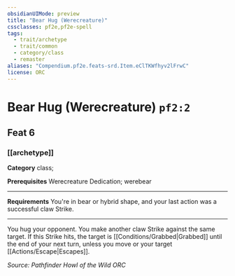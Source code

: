```yaml
---
obsidianUIMode: preview
title: "Bear Hug (Werecreature)"
cssclasses: pf2e,pf2e-spell
tags:
  - trait/archetype
  - trait/common
  - category/class
  - remaster
aliases: "Compendium.pf2e.feats-srd.Item.eClTKWfhyv2lFrwC"
license: ORC
---
```

# Bear Hug (Werecreature) `pf2:2`
## Feat 6
### [[archetype]]

**Category** class; 



**Prerequisites** Werecreature Dedication; werebear
* * *
**Requirements** You're in bear or hybrid shape, and your last action was a successful claw Strike.

* * *

You hug your opponent. You make another claw Strike against the same target. If this Strike hits, the target is [[Conditions/Grabbed|Grabbed]] until the end of your next turn, unless you move or your target [[Actions/Escape|Escapes]].

*Source: Pathfinder Howl of the Wild*
*ORC*